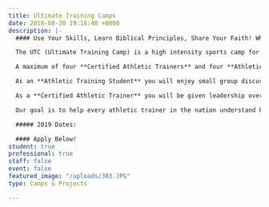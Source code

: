 ```yaml
---
title: Ultimate Training Camps
date: 2018-08-30 19:18:48 +0000
description: |-
  #### Use Your Skills, Learn Biblical Principles, Share Your Faith! Why not join AIA Sports Performance on an adventure in your field of expertise. Let us encourage you in your faith journey at The Ultimate Training Camp!

  The UTC (Ultimate Training Camp) is a high intensity sports camp for athletes. We tackle the issue of how to blend faith and sport together on the field of competition. We teach five Biblical Principles to athletes and then allow them to test those truths in a 20-hour sports marathon known as The S.P.E.C.I.A.L. As a result there is a need for athletic trainers and students to cover this camp.

  A maximum of four **Certified Athletic Trainers** and four **Athletic Training Students** are needed to assist with each week’s experience.

  As an **Athletic Training Student** you will enjoy small group discussions with the sports medicine team as we explore how these Principles impact our lives and service to athletes.

  As a **Certified Athletic Trainer** you will be given leadership over a team of AT's at UTC. You will be trained in AIA ministry materials, to then be able to lead your team of AT's through Bible Study small group discussions.

  Our goal is to help every athletic trainer in the nation understand how the gospel impacts their sport and life.

  ##### 2019 Dates:

  #### Apply Below!
student: true
professional: true
staff: false
event: false
featured_image: "/uploads/303.JPG"
type: Camps & Projects

---
```

